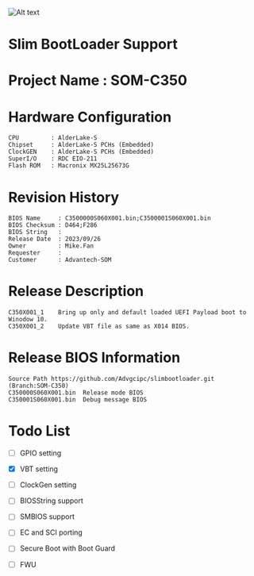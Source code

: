 ![Alt text](https://www.advantech.tw/css/css-img/advantech-logo-notagl.svg "Advantech sbl")

# Slim BootLoader Support 

#  Project Name : SOM-C350 

#  Hardware Configuration
    CPU         : AlderLake-S
    Chipset     : AlderLake-S PCHs (Embedded)
    ClockGEN    : AlderLake-S PCHs (Embedded)
    SuperI/O    : RDC EIO-211
    Flash ROM   : Macronix MX25L25673G

#  Revision History
    BIOS Name     : C3500000S060X001.bin;C3500001S060X001.bin
    BIOS Checksum : D464;F286
    BIOS String   : 
    Release Date  : 2023/09/26
    Owner         : Mike.Fan
    Requester     : 
    Customer      : Advantech-SOM

#  Release Description
    C350X001_1    Bring up only and default loaded UEFI Payload boot to Winodow 10. 
    C350X001_2    Update VBT file as same as X014 BIOS. 

#  Release BIOS Information
    Source Path https://github.com/Advgcipc/slimbootloader.git (Branch:SOM-C350)
    C350000S060X001.bin  Release mode BIOS
    C350001S060X001.bin  Debug message BIOS

#  Todo List
- [ ] GPIO setting
- [x] VBT setting
- [ ] ClockGen setting
- [ ] BIOSString support
- [ ] SMBIOS support
- [ ] EC and SCI porting
- [ ] Secure Boot with Boot Guard
- [ ] FWU

 